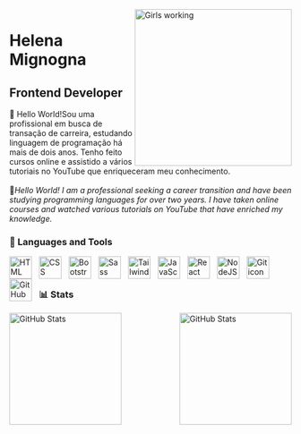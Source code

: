 
<img align="right" height="280" src="https://github.com/user-attachments/assets/c5e71134-6237-4adb-a784-886f9e1af4c3" alt="Girls working">

# Helena Mignogna
## Frontend Developer

👋 Hello World!Sou uma profissional em busca de transação de carreira, estudando linguagem de programação há mais de dois anos. Tenho feito cursos online e assistido a vários tutoriais no YouTube que enriqueceram meu conhecimento.<br> <br>
👋<i>Hello World! I am a professional seeking a career transition and have been studying programming languages for over two years. I have taken online courses and watched various tutorials on YouTube that have enriched my knowledge.</i>

### 🧰 Languages and Tools
<img align="left" alt="HTML icon" width="40px" style="padding-right:10px;" src="https://cdn.jsdelivr.net/gh/devicons/devicon/icons/html5/html5-plain.svg" />
<img align="left" alt="CSS icon" width="40px" style="padding-right:10px;" src="https://cdn.jsdelivr.net/gh/devicons/devicon/icons/css3/css3-plain.svg" />
<img align="left" alt="Bootstrap icon" width=40px" style="padding-right:10px;" src="https://cdn.jsdelivr.net/gh/devicons/devicon/icons/bootstrap/bootstrap-original.svg" />
<img align="left" alt="Sass icon" width="40px" style="padding-right:10px;" src="https://cdn.jsdelivr.net/gh/devicons/devicon/icons/sass/sass-original.svg" />
<img align="left" alt="Tailwindcss icon" width="40px" style="padding-right:10px;" src="https://cdn.jsdelivr.net/gh/devicons/devicon/icons/tailwindcss/tailwindcss-original.svg" />
<img align="left" alt="JavaScript icon" width="40px" style="padding-right:10px;" src="https://cdn.jsdelivr.net/gh/devicons/devicon/icons/javascript/javascript-plain.svg" />
<img align="left" alt="React icon" width="40px" style="padding-right:10px;" src="https://cdn.jsdelivr.net/gh/devicons/devicon/icons/react/react-original.svg" />
<img align="left" alt="NodeJS icon" width="40px" style="padding-right:10px;" src="https://cdn.jsdelivr.net/gh/devicons/devicon/icons/nodejs/nodejs-original.svg" />
<img align="left" alt="Git icon" width="40px" style="padding-right:10px;" src="https://cdn.jsdelivr.net/gh/devicons/devicon/icons/git/git-original.svg" />
<img align="left" alt="GitHub icon" width="40px" style="padding-right:10px;" src="https://cdn.jsdelivr.net/gh/devicons/devicon/icons/github/github-original.svg" />

<br /><br/>

### 📊 Stats

<div>
  <img 
    align="left" 
    alt="GitHub Stats" 
    height="200" 
    style="padding-right: 10px;" 
    src="https://github-readme-stats.vercel.app/api?username=Mignogna&show_icons=true&theme=tokyonight&include_all_commits=true&locale=pt-br" 
  />

<img 
      align="right" 
      alt="GitHub Stats" 
      height="200" 
      src="https://github-readme-stats.vercel.app/api/top-langs/?username=Mignogna&theme=tokyonight&layout=compact&custom_title=Tecnologias&langs_count=9" 
  />

</div>


